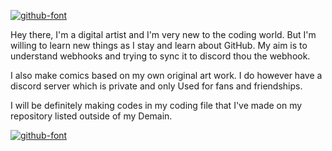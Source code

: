 <a href="https://fontmeme.com/github-font/"><img src="https://fontmeme.com/permalink/210610/9087378e8a65cc38eef7b62c6f0fd714.png" alt="github-font" border="0"></a>

Hey there, I'm a digital artist and I'm very new to the coding world. But I'm willing to learn new things as I stay and learn about GitHub. My aim is to understand webhooks and trying to sync it to discord thou the webhook.

I also make comics based on my own original art work. I do however have a discord server which is private and only
Used for fans and friendships.

I will be definitely making codes in my coding file that I've made on my repository listed outside of my
Demain. 

<a href="https://fontmeme.com/github-font/"><img src="https://fontmeme.com/permalink/210610/9100d7a19ed2b485687da574b21cb3fa.png" alt="github-font" border="0"></a>


